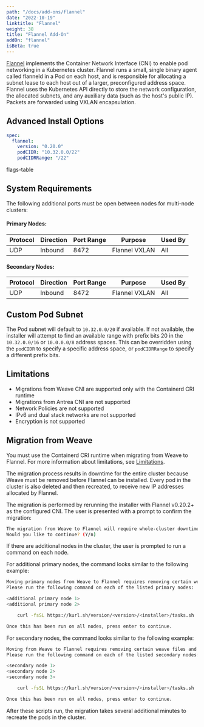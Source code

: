 ```yaml
---
path: "/docs/add-ons/flannel"
date: "2022-10-19"
linktitle: "Flannel"
weight: 38
title: "Flannel Add-On"
addOn: "flannel"
isBeta: true
---
```


[Flannel](https://github.com/flannel-io/flannel) implements the Container Network Interface (CNI) to enable pod networking in a Kubernetes cluster.
Flannel runs a small, single binary agent called flanneld in a Pod on each host, and is responsible for allocating a subnet lease to each host out of a larger, preconfigured address space.
Flannel uses the Kubernetes API directly to store the network configuration, the allocated subnets, and any auxiliary data (such as the host's public IP).
Packets are forwarded using VXLAN encapsulation.

## Advanced Install Options

```yaml
spec:
  flannel:
    version: "0.20.0"
    podCIDR: "10.32.0.0/22"
    podCIDRRange: "/22"
```

flags-table

## System Requirements

The following additional ports must be open between nodes for multi-node clusters:

#### Primary Nodes:

| Protocol | Direction | Port Range | Purpose                 | Used By |
| -------  | --------- | ---------- | ----------------------- | ------- |
| UDP      | Inbound   | 8472       | Flannel VXLAN           | All     |

#### Secondary Nodes:

| Protocol | Direction | Port Range | Purpose                 | Used By |
| -------  | --------- | ---------- | ----------------------- | ------- |
| UDP      | Inbound   | 8472       | Flannel VXLAN           | All     |

## Custom Pod Subnet

The Pod subnet will default to `10.32.0.0/20` if available.
If not available, the installer will attempt to find an available range with prefix bits 20 in the `10.32.0.0/16` or `10.0.0.0/8` address spaces.
This can be overridden using the `podCIDR` to specify a specific address space, or `podCIDRRange` to specify a different prefix bits.

## Limitations

* Migrations from Weave CNI are supported only with the Containerd CRI runtime
* Migrations from Antrea CNI are not supported
* Network Policies are not supported
* IPv6 and dual stack networks are not supported
* Encryption is not supported

## Migration from Weave

You must use the Containerd CRI runtime when migrating from Weave to Flannel. For more information about limitations, see [Limitations](#limitations).

The migration process results in downtime for the entire cluster because Weave must be removed before Flannel can be installed.
Every pod in the cluster is also deleted and then recreated, to receive new IP addresses allocated by Flannel.

The migration is performed by rerunning the installer with Flannel v0.20.2+ as the configured CNI.
The user is presented with a prompt to confirm the migration:

```bash
The migration from Weave to Flannel will require whole-cluster downtime.
Would you like to continue? (Y/n)
```

If there are additional nodes in the cluster, the user is prompted to run a command on each node.

For additional primary nodes, the command looks similar to the following example:

```bash
Moving primary nodes from Weave to Flannel requires removing certain weave files and restarting kubelet.
Please run the following command on each of the listed primary nodes:

<additional primary node 1>
<additional primary node 2>

	curl -fsSL https://kurl.sh/version/<version>/<installer>/tasks.sh | sudo bash -s weave-to-flannel-primary cert-key=<generated>

Once this has been run on all nodes, press enter to continue.
```

For secondary nodes, the command looks similar to the following example:

```bash
Moving from Weave to Flannel requires removing certain weave files and restarting kubelet.
Please run the following command on each of the listed secondary nodes:

<secondary node 1>
<secondary node 2>
<secondary node 3>

	curl -fsSL https://kurl.sh/version/<version>/<installer>/tasks.sh | sudo bash -s weave-to-flannel-secondary

Once this has been run on all nodes, press enter to continue.
```

After these scripts run, the migration takes several additional minutes to recreate the pods in the cluster.
